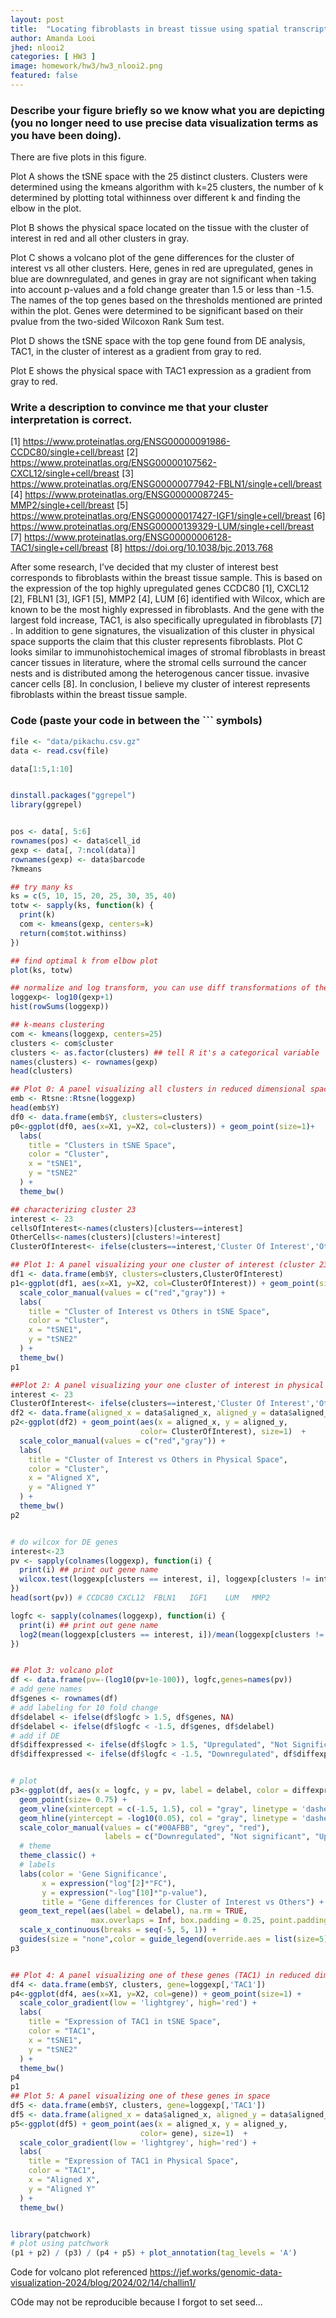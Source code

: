 ```yaml
---
layout: post
title:  "Locating fibroblasts in breast tissue using spatial transcriptomics data"
author: Amanda Looi
jhed: nlooi2
categories: [ HW3 ]
image: homework/hw3/hw3_nlooi2.png
featured: false
--- 
```


### Describe your figure briefly so we know what you are depicting (you no longer need to use precise data visualization terms as you have been doing). 
There are five plots in this figure. 

Plot A shows the tSNE space with the 25 distinct clusters. Clusters were determined using the kmeans algorithm with k=25 clusters, the number of k determined by plotting total withinness over different k and finding the elbow in the plot. 

Plot B shows the physical space located on the tissue with the cluster of interest in red and all other clusters in gray. 

Plot C shows a volcano plot of the gene differences for the cluster of interest vs all other clusters. Here, genes in red are upregulated, genes in blue are downregulated, and genes in gray are not significant when taking into account p-values and a fold change greater than 1.5 or less than -1.5. The names of the top genes based on the thresholds mentioned are printed within the plot. Genes were determined to be significant based on their pvalue from the two-sided Wilcoxon Rank Sum test.

Plot D shows the tSNE space with the top gene found from DE analysis, TAC1, in the cluster of interest as a gradient from gray to red. 

Plot E shows the physical space with TAC1 expression as a gradient from gray to red.



### Write a description to convince me that your cluster interpretation is correct.
[1] https://www.proteinatlas.org/ENSG00000091986-CCDC80/single+cell/breast
[2] https://www.proteinatlas.org/ENSG00000107562-CXCL12/single+cell/breast
[3] https://www.proteinatlas.org/ENSG00000077942-FBLN1/single+cell/breast
[4] https://www.proteinatlas.org/ENSG00000087245-MMP2/single+cell/breast
[5] https://www.proteinatlas.org/ENSG00000017427-IGF1/single+cell/breast
[6] https://www.proteinatlas.org/ENSG00000139329-LUM/single+cell/breast
[7] https://www.proteinatlas.org/ENSG00000006128-TAC1/single+cell/breast
[8] https://doi.org/10.1038/bjc.2013.768

After some research, I’ve decided that my cluster of interest best corresponds to fibroblasts within the breast tissue sample. This is based on the expression of the top highly upregulated genes CCDC80 [1], CXCL12 [2],  FBLN1 [3],  IGF1 [5],   MMP2 [4], LUM [6] identified with Wilcox, which are known to be the most highly expressed in fibroblasts. And the gene with the largest fold increase, TAC1, is also specifically upregulated in fibroblasts [7] . In addition to gene signatures, the visualization of this cluster in physical space supports the claim that this cluster represents fibroblasts. Plot C looks similar to immunohistochemical images of stromal fibroblasts in breast cancer tissues in literature, where the stromal cells surround the cancer nests and is distributed among the heterogenous cancer tissue. invasive cancer cells [8].
In conclusion, I believe my cluster of interest represents fibroblasts within the breast tissue sample.



### Code (paste your code in between the ``` symbols)

```r
file <- "data/pikachu.csv.gz"
data <- read.csv(file)

data[1:5,1:10]


dinstall.packages("ggrepel")
library(ggrepel)


pos <- data[, 5:6]
rownames(pos) <- data$cell_id
gexp <- data[, 7:ncol(data)]
rownames(gexp) <- data$barcode
?kmeans

## try many ks
ks = c(5, 10, 15, 20, 25, 30, 35, 40)
totw <- sapply(ks, function(k) {
  print(k)
  com <- kmeans(gexp, centers=k)
  return(com$tot.withinss)
})

## find optimal k from elbow plot
plot(ks, totw) 

## normalize and log transform, you can use diff transformations of the gene exp
loggexp<- log10(gexp+1)
hist(rowSums(loggexp))

## k-means clustering
com <- kmeans(loggexp, centers=25)
clusters <- com$cluster
clusters <- as.factor(clusters) ## tell R it's a categorical variable
names(clusters) <- rownames(gexp)
head(clusters)

## Plot 0: A panel visualizing all clusters in reduced dimensional space (tSNE)
emb <- Rtsne::Rtsne(loggexp)
head(emb$Y)
df0 <- data.frame(emb$Y, clusters=clusters)
p0<-ggplot(df0, aes(x=X1, y=X2, col=clusters)) + geom_point(size=1)+
  labs(
    title = "Clusters in tSNE Space",
    color = "Cluster",
    x = "tSNE1",
    y = "tSNE2"
  ) +
  theme_bw()

## characterizing cluster 23
interest <- 23
cellsOfInterest<-names(clusters)[clusters==interest]
OtherCells<-names(clusters)[clusters!=interest]
ClusterOfInterest<- ifelse(clusters==interest,'Cluster Of Interest','Others')

## Plot 1: A panel visualizing your one cluster of interest (cluster 23) in reduced dimensional space (tSNE)
df1 <- data.frame(emb$Y, clusters=clusters,ClusterOfInterest)
p1<-ggplot(df1, aes(x=X1, y=X2, col=ClusterOfInterest)) + geom_point(size=1) +
  scale_color_manual(values = c("red","gray")) +
  labs(
    title = "Cluster of Interest vs Others in tSNE Space",
    color = "Cluster",
    x = "tSNE1",
    y = "tSNE2"
  ) +
  theme_bw()
p1

##Plot 2: A panel visualizing your one cluster of interest in physical space
interest <- 23
ClusterOfInterest<- ifelse(clusters==interest,'Cluster Of Interest','Others')
df2 <- data.frame(aligned_x = data$aligned_x, aligned_y = data$aligned_y, emb$Y, clusters, gene=loggexp[,'SFRP4'],ClusterOfInterest)  
p2<-ggplot(df2) + geom_point(aes(x = aligned_x, y = aligned_y,
                             color= ClusterOfInterest), size=1)  +
  scale_color_manual(values = c("red","gray")) +
  labs(
    title = "Cluster of Interest vs Others in Physical Space",
    color = "Cluster",
    x = "Aligned X",
    y = "Aligned Y"
  ) +
  theme_bw()
p2


# do wilcox for DE genes
interest<-23
pv <- sapply(colnames(loggexp), function(i) {
  print(i) ## print out gene name
  wilcox.test(loggexp[clusters == interest, i], loggexp[clusters != interest, i])$p.val
})
head(sort(pv)) # CCDC80 CXCL12  FBLN1   IGF1    LUM   MMP2 

logfc <- sapply(colnames(loggexp), function(i) {
  print(i) ## print out gene name
  log2(mean(loggexp[clusters == interest, i])/mean(loggexp[clusters != interest, i]))
})


## Plot 3: volcano plot
df <- data.frame(pv=-(log10(pv+1e-100)), logfc,genes=names(pv))
# add gene names
df$genes <- rownames(df)
# add labeling for 10 fold change
df$delabel <- ifelse(df$logfc > 1.5, df$genes, NA)
df$delabel <- ifelse(df$logfc < -1.5, df$genes, df$delabel)
# add if DE 
df$diffexpressed <- ifelse(df$logfc > 1.5, "Upregulated", "Not Significant")  #2 or 1.5
df$diffexpressed <- ifelse(df$logfc < -1.5, "Downregulated", df$diffexpressed)


# plot
p3<-ggplot(df, aes(x = logfc, y = pv, label = delabel, color = diffexpressed)) + 
  geom_point(size= 0.75) +
  geom_vline(xintercept = c(-1.5, 1.5), col = "gray", linetype = 'dashed') +
  geom_hline(yintercept = -log10(0.05), col = "gray", linetype = 'dashed') +
  scale_color_manual(values = c("#00AFBB", "grey", "red"),
                     labels = c("Downregulated", "Not significant", "Upregulated")) +
  # theme
  theme_classic() +
  # labels
  labs(color = 'Gene Significance', 
       x = expression("log"[2]*"FC"), 
       y = expression("-log"[10]*"p-value"),
       title = "Gene differences for Cluster of Interest vs Others") +
  geom_text_repel(aes(label = delabel), na.rm = TRUE, 
                  max.overlaps = Inf, box.padding = 0.25, point.padding = 0.25, min.segment.length = 0, size = 4, color = "black") + 
  scale_x_continuous(breaks = seq(-5, 5, 1)) +
  guides(size = "none",color = guide_legend(override.aes = list(size=5)))
p3


## Plot 4: A panel visualizing one of these genes (TAC1) in reduced dimensional space (tSNE)
df4 <- data.frame(emb$Y, clusters, gene=loggexp[,'TAC1'])
p4<-ggplot(df4, aes(x=X1, y=X2, col=gene)) + geom_point(size=1) +
  scale_color_gradient(low = 'lightgrey', high='red') +
  labs(
    title = "Expression of TAC1 in tSNE Space",
    color = "TAC1",
    x = "tSNE1",
    y = "tSNE2"
  ) +
  theme_bw()
p4
p1
## Plot 5: A panel visualizing one of these genes in space
df5 <- data.frame(emb$Y, clusters, gene=loggexp[,'TAC1'])
df5 <- data.frame(aligned_x = data$aligned_x, aligned_y = data$aligned_y, emb$Y, clusters, gene=loggexp[,'TAC1'],ClusterOfInterest)  
p5<-ggplot(df5) + geom_point(aes(x = aligned_x, y = aligned_y,
                             color= gene), size=1)  +
  scale_color_gradient(low = 'lightgrey', high='red') +
  labs(
    title = "Expression of TAC1 in Physical Space",
    color = "TAC1",
    x = "Aligned X",
    y = "Aligned Y"
  ) +
  theme_bw()


library(patchwork)
# plot using patchwork
(p1 + p2) / (p3) / (p4 + p5) + plot_annotation(tag_levels = 'A')
```
Code for volcano plot referenced https://jef.works/genomic-data-visualization-2024/blog/2024/02/14/challin1/

COde may not be reproducible because I forgot to set seed...

 


